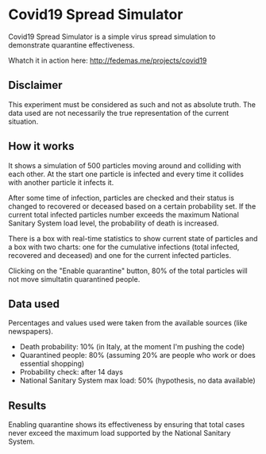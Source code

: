# Covid19 Spread Simulator

Covid19 Spread Simulator is a simple virus spread simulation to demonstrate quarantine effectiveness.

Whatch it in action here: http://fedemas.me/projects/covid19

## Disclaimer

This experiment must be considered as such and not as absolute truth.
The data used are not necessarily the true representation of the current situation.

## How it works

It shows a simulation of 500 particles moving around and colliding with each other. 
At the start one particle is infected and every time it collides with another particle it infects it.

After some time of infection, particles are checked and their status is changed to recovered or deceased based on a certain probability set.
If the current total infected particles number exceeds the maximum National Sanitary System load level, the probability of death is increased.

There is a box with real-time statistics to show current state of particles and a box with two charts: one for the cumulative infections (total infected, recovered and deceased) and one for the current infected particles.

Clicking on the "Enable quarantine" button, 80% of the total particles will not move simultatin quarantined people.

## Data used

Percentages and values used were taken from the available sources (like newspapers).

* Death probability: 10% (in Italy, at the moment I'm pushing the code)
* Quarantined people: 80% (assuming 20% are people who work or does essential shopping)
* Probability check: after 14 days
* National Sanitary System max load: 50% (hypothesis, no data available)

## Results

Enabling quarantine shows its effectiveness by ensuring that total cases never exceed the maximum load supported by the National Sanitary System.
